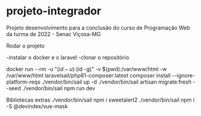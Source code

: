 # projeto-integrador
Projeto desenvolvimento para a conclusão do curso de Programação Web da turma de 2022 - Senac Viçosa-MG


Rodar o projeto

-instalar o docker e o laravel 
-clonar o repositório 

docker run --rm     -u "$(id -u):$(id -g)"     -v $(pwd):/var/www/html     -w /var/www/html     laravelsail/php81-composer:latest     composer install --ignore-platform-reqs
./vendor/bin/sail up -d
./vendor/bin/sail artisan migrate:fresh --seed
./vendor/bin/sail npm run dev




Bibliotecas extras
./vendor/bin/sail npm i sweetalert2
./vendor/bin/sail npm i -S @devindex/vue-mask
